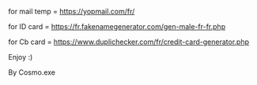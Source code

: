  for mail temp  =  https://yopmail.com/fr/

 for ID card  =  https://fr.fakenamegenerator.com/gen-male-fr-fr.php

 for Cb card  = https://www.duplichecker.com/fr/credit-card-generator.php

  Enjoy :) 

 By Cosmo.exe
